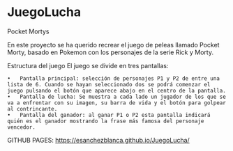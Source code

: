 # JuegoLucha

Pocket Mortys

En este proyecto se ha querido recrear el juego de peleas llamado Pocket Morty, basado en Pokemon con los personajes de la serie Rick y Morty.

Estructura del juego
El juego se divide en tres pantallas:

    •	Pantalla principal: selección de personajes P1 y P2 de entre una lista de 6. Cuando se hayan seleccionado dos se podrá comenzar el juego pulsando el botón que aparece abajo en el centro de la pantalla.
    •	Pantalla de lucha: Se muestra a cada lado un jugador de los que se va a enfrentar con su imagen, su barra de vida y el botón para golpear al contrincante.
    •	Pantalla del ganador: al ganar P1 o P2 esta pantalla indicará quién es el ganador mostrando la frase más famosa del personaje vencedor.



GITHUB PAGES: https://esanchezblanca.github.io/JuegoLucha/